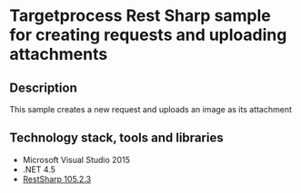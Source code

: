 # Targetprocess Rest Sharp sample for creating requests and uploading attachments

## Description
This sample creates a new request and uploads an image as its attachment

## Technology stack, tools and libraries
- Microsoft Visual Studio 2015
- .NET 4.5
- [RestSharp 105.2.3](http://restsharp.org/)
